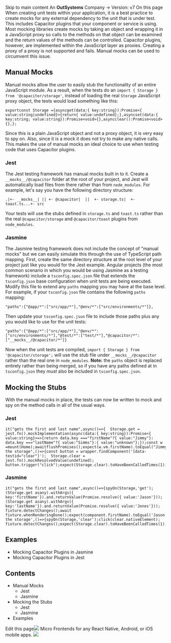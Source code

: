 Skip to main content
An **OutSystems** Company →
Version: v7
On this page
When creating unit tests within your application, it is a best practice to create mocks for any external dependency to the unit that is under test. This includes Capacitor plugins that your component or service is using.
Most mocking libraries create mocks by taking an object and wrapping it in a JavaScript proxy so calls to the methods on that object can be examined and the return values of the methods can be controlled. Capacitor plugins, however, are implemented within the JavaScript layer as proxies. Creating a proxy of a proxy is not supported and fails. Manual mocks can be used to circumvent this issue.
## Manual Mocks​
Manual mocks allow the user to easily stub the functionality of an entire JavaScript module. As a result, when the tests do an `import { Storage } from '@capacitor/storage'`, instead of loading the real `Storage` JavaScript proxy object, the tests would load something like this:
```
exportconst Storage ={asyncget(data:{ key:string}):Promise<{ value:string|undefined}>{return{ value:undefined};},asyncset(data:{ key:string; value:string}):Promise<void>{},asyncclear():Promise<void>{},};
```

Since this is a plain JavaScript object and not a proxy object, it is very easy to spy on. Also, since it is a mock it does not try to make any native calls. This makes the use of manual mocks an ideal choice to use when testing code that uses Capacitor plugins.
### Jest​
The Jest testing framework has manual mocks built in to it. Create a `__mocks__/@capacitor` folder at the root of your project, and Jest will automatically load files from there rather than from `node_modules`.
For example, let's say you have the following directory structure:
```
.|+- __mocks__| || +- @capacitor|  ||  +- storage.ts|  +- toast.ts...+- src
```

Your tests will use the stubs defined in `storage.ts` and `toast.ts` rather than the real `@capacitor/storage` and `@capacitor/toast` plugins from `node_modules`.
### Jasmine​
The Jasmine testing framework does not include the concept of "manual mocks" but we can easily simulate this through the use of TypeScript path mapping.
First, create the same directory structure at the root level of your project just like you would for the Jest example.
Angular projects (the most common scenario in which you would be using Jasmine as a testing framework) include a `tsconfig.spec.json` file that extends the `tsconfig.json` base configuration when unit tests are being executed. Modify this file to extend any `paths` mapping you may have at the base level.
For example, if your `tsconfig.json` file contains the following `paths` mapping:
```
"paths":{"@app/*":["src/app/*"],"@env/*":["src/environments/*"]},
```

Then update your `tsconfig.spec.json` file to include those paths plus any you would like to use for the unit tests:
```
"paths":{"@app/*":["src/app/*"],"@env/*":["src/environments/*"],"@test/*":["test/*"],"@capacitor/*":["__mocks__/@capacitor/*"]}
```

Now when the unit tests are compiled, `import { Storage } from '@capacitor/storage';` will use the stub file under `__mocks__/@capacitor` rather than the real one in `node_modules`.
**Note:** the `paths` object is replaced entirely rather than being merged, so if you have any paths defined at in `tsconfig.json` they _must_ also be included in `tsconfig.spec.json`.
## Mocking the Stubs​
With the manual mocks in place, the tests can now be written to mock and spy on the method calls in all of the usual ways.
### Jest​
```
it("gets the first and last name",async()=>{  Storage.get = jest.fn().mockImplementation(async(data:{ key:string}):Promise<{ value:string}>=>{return data.key ==="firstName"?{ value:"Jimmy"}: data.key ==="lastName"?{ value:"Simms"}:{ value:"unknown"};});const w =mount(Home);awaitflushPromises();expect(w.vm.firstName).toEqual("Jimmy");expect(w.vm.lastName).toEqual("Simms");});it("clears the storage",()=>{const button = wrapper.findComponent('[data-testid="clear"]');  Storage.clear = jest.fn().mockResolvedValue(undefined);  button.trigger("click");expect(Storage.clear).toHaveBeenCalledTimes(1);});
```

### Jasmine​
```
it("gets the first and last name",async()=>{spyOn(Storage,'get');(Storage.get asany).withArgs({ key:'firstName'}).and.returnValue(Promise.resolve({ value:'Jason'}));(Storage.get asany).withArgs({ key:'lastName'}).and.returnValue(Promise.resolve({ value:'Jones'}));  fixture.detectChanges();await fixture.whenRenderingDone();expect(component.firstName).toEqual('Jason');expect(component.lastName).toEqual('Jones');});it('clears the storage',()=>{spyOn(Storage,'clear');click(clear.nativeElement);  fixture.detectChanges();expect(Storage.clear).toHaveBeenCalledTimes(1);});
```

## Examples​
  * Mocking Capacitor Plugins in Jasmine
  * Mocking Capacitor Plugins in Jest


## Contents
  * Manual Mocks
    * Jest
    * Jasmine
  * Mocking the Stubs
    * Jest
    * Jasmine
  * Examples


Edit this page![](https://images.prismic.io/ionicframeworkcom/d3d3f7a3-023b-4cdf-93af-84674f623818_portals+ad.png?auto=compress,format&rect=0,0,280,200&w=280&h=200)
Micro Frontends for any React Native, Android, or iOS mobile apps.
![](https://cdn.bizible.com/ipv?_biz_r=&_biz_h=802059049&_biz_u=bfa08d03ffe94cbc8ad825d7c77fcc94&_biz_l=https%3A%2F%2Fcapacitorjs.com%2Fdocs%2Fguides%2Fmocking-plugins&_biz_t=1739803074386&_biz_i=Capacitor%20Documentation&_biz_n=43&rnd=553661&cdn_o=a&_biz_z=1739803074386)
